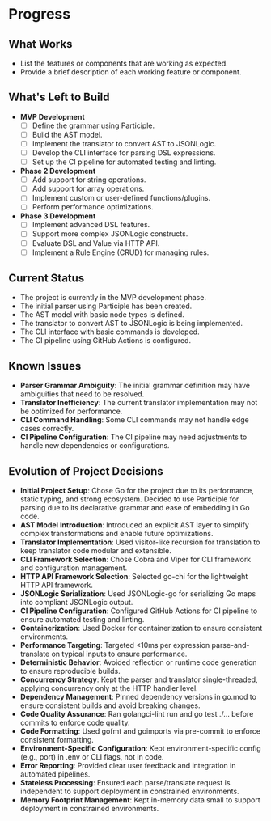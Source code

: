 # Progress

## What Works
- List the features or components that are working as expected.
- Provide a brief description of each working feature or component.

## What's Left to Build
- **MVP Development**
  - [ ] Define the grammar using Participle.
  - [ ] Build the AST model.
  - [ ] Implement the translator to convert AST to JSONLogic.
  - [ ] Develop the CLI interface for parsing DSL expressions.
  - [ ] Set up the CI pipeline for automated testing and linting.

- **Phase 2 Development**
  - [ ] Add support for string operations.
  - [ ] Add support for array operations.
  - [ ] Implement custom or user-defined functions/plugins.
  - [ ] Perform performance optimizations.

- **Phase 3 Development**
  - [ ] Implement advanced DSL features.
  - [ ] Support more complex JSONLogic constructs.
  - [ ] Evaluate DSL and Value via HTTP API.
  - [ ] Implement a Rule Engine (CRUD) for managing rules.
## Current Status
- The project is currently in the MVP development phase.
- The initial parser using Participle has been created.
- The AST model with basic node types is defined.
- The translator to convert AST to JSONLogic is being implemented.
- The CLI interface with basic commands is developed.
- The CI pipeline using GitHub Actions is configured.
## Known Issues
- **Parser Grammar Ambiguity**: The initial grammar definition may have ambiguities that need to be resolved.
- **Translator Inefficiency**: The current translator implementation may not be optimized for performance.
- **CLI Command Handling**: Some CLI commands may not handle edge cases correctly.
- **CI Pipeline Configuration**: The CI pipeline may need adjustments to handle new dependencies or configurations.
## Evolution of Project Decisions
- **Initial Project Setup**: Chose Go for the project due to its performance, static typing, and strong ecosystem. Decided to use Participle for parsing due to its declarative grammar and ease of embedding in Go code.
- **AST Model Introduction**: Introduced an explicit AST layer to simplify complex transformations and enable future optimizations.
- **Translator Implementation**: Used visitor-like recursion for translation to keep translator code modular and extensible.
- **CLI Framework Selection**: Chose Cobra and Viper for CLI framework and configuration management.
- **HTTP API Framework Selection**: Selected go-chi for the lightweight HTTP API framework.
- **JSONLogic Serialization**: Used JSONLogic-go for serializing Go maps into compliant JSONLogic output.
- **CI Pipeline Configuration**: Configured GitHub Actions for CI pipeline to ensure automated testing and linting.
- **Containerization**: Used Docker for containerization to ensure consistent environments.
- **Performance Targeting**: Targeted <10ms per expression parse-and-translate on typical inputs to ensure performance.
- **Deterministic Behavior**: Avoided reflection or runtime code generation to ensure reproducible builds.
- **Concurrency Strategy**: Kept the parser and translator single-threaded, applying concurrency only at the HTTP handler level.
- **Dependency Management**: Pinned dependency versions in go.mod to ensure consistent builds and avoid breaking changes.
- **Code Quality Assurance**: Ran golangci-lint run and go test ./... before commits to enforce code quality.
- **Code Formatting**: Used gofmt and goimports via pre-commit to enforce consistent formatting.
- **Environment-Specific Configuration**: Kept environment-specific config (e.g., port) in .env or CLI flags, not in code.
- **Error Reporting**: Provided clear user feedback and integration in automated pipelines.
- **Stateless Processing**: Ensured each parse/translate request is independent to support deployment in constrained environments.
- **Memory Footprint Management**: Kept in-memory data small to support deployment in constrained environments.
